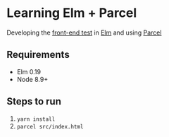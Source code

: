 # Learning Elm + Parcel

Developing the [front-end test](https://gist.github.com/giulianovarriale/269f948dbf18573190ae59410be849b4) in [Elm](https://elm-lang.org) and using [Parcel](https://parceljs.org)

## Requirements

- Elm 0.19
- Node 8.9+

## Steps to run

1. `yarn install`
2. `parcel src/index.html`
